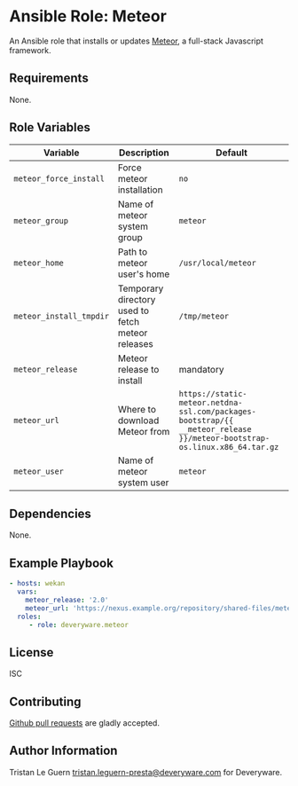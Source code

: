 # Ansible Role: Meteor

An Ansible role that installs or updates [Meteor](https://www.meteor.com/), a full-stack Javascript framework.

## Requirements

None.

## Role Variables

| Variable                 | Description | Default |
|--------------------------|-------------|---------|
| `meteor_force_install`    | Force meteor installation   | `no` |
| `meteor_group`            | Name of meteor system group | `meteor` |
| `meteor_home`             | Path to meteor user's home  | `/usr/local/meteor` |
| `meteor_install_tmpdir`   | Temporary directory used to fetch meteor releases | `/tmp/meteor` |
| `meteor_release`          | Meteor release to install  | mandatory |
| `meteor_url`              | Where to download Meteor from | `https://static-meteor.netdna-ssl.com/packages-bootstrap/{{ __meteor_release }}/meteor-bootstrap-os.linux.x86_64.tar.gz` |
| `meteor_user`             | Name of meteor system user  | `meteor` |

## Dependencies

None.

## Example Playbook

```yaml
- hosts: wekan
  vars:
    meteor_release: '2.0'
    meteor_url: 'https://nexus.example.org/repository/shared-files/meteor/meteor-{{ meteor_release }}.tar.gz'
  roles:
     - role: deveryware.meteor
```

## License

ISC

## Contributing

[Github pull requests](https://github.com/Deveryware/ansible-role-meteor) are gladly accepted.

## Author Information

Tristan Le Guern <tristan.leguern-presta@deveryware.com> for Deveryware.
